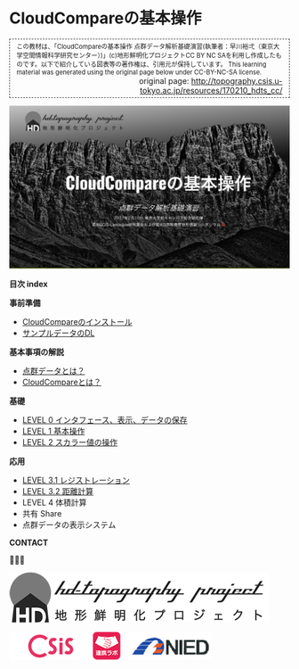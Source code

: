 # CloudCompareの基本操作
<div style="border: dashed 1px #333; padding: 4px 12px;">
<div style="font-size: 80%; ">
この教材は、「CloudCompareの基本操作 点群データ解析基礎演習(執筆者：早川裕弌（東京大学空間情報科学研究センター）)」(c)地形鮮明化プロジェクトCC BY NC SAを利用し作成したものです。以下で紹介している図表等の著作権は、引用元が保持しています。
This learning material was generated using the original page below under CC-BY-NC-SA license. 
</div>
<div style="text-align: right; ">
original page: <a href="http://topography.csis.u-tokyo.ac.jp/resources/170210_hdts_cc/">http://topography.csis.u-tokyo.ac.jp/resources/170210_hdts_cc/</a></div>
</div>

![cloudcompare](./basic/pic/top.png)


**目次 index**

**事前準備**
* [CloudCompareのインストール](http://www.cloudcompare.org/)
* [サンプルデータのDL](http://topography.csis.u-tokyo.ac.jp/resources/170210_hdts_cc/sample_gravel_laz.zip)

**基本事項の解説**

* [点群データとは？](https://github.com/hdtopography/sandbox/blob/master/educational_materials/cloudcompare/basic/basic.md#点群データとは)
* [CloudCompareとは？](https://github.com/hdtopography/sandbox/blob/master/educational_materials/cloudcompare/basic/basic.md#cloudcompareとは)

**基礎**

* [LEVEL 0 インタフェース、表示、データの保存](https://github.com/hdtopography/sandbox/blob/master/educational%20materials/cloudcompare/level0/level0.md#level-0-インタフェース表示データの保存)
* [LEVEL 1 基本操作](https://github.com/hdtopography/sandbox/blob/master/educational%20materials/cloudcompare/level1/level1.md#level-1-基本操作)
* [LEVEL 2 スカラー値の操作](https://github.com/hdtopography/sandbox/blob/master/educational%20materials/cloudcompare/level2/level2.md#スカラー値)

**応用**

* [LEVEL 3.1 レジストレーション](https://github.com/hdtopography/sandbox/blob/master/educational%20materials/cloudcompare/level3.1/level3.1.md#レジストレーション)
* [LEVEL 3.2 距離計算](https://github.com/hdtopography/sandbox/blob/master/educational%20materials/cloudcompare/level3.2/level3.2.md#距離計算)
* LEVEL 4 体積計算
* 共有 Share
* 点群データの表示システム

**CONTACT**  

  

[![img](HD-topo_logo.png)](http://hdtopography.blogspot.jp/)

[![img](logo_csis.png)](http://www.csis.u-tokyo.ac.jp/japanese/index.html)[![img](collab_icon_50x50.png)](http://www.csis.u-tokyo.ac.jp/japanese/research_activities/collab/collab.html)　[![img](NIED.png)](http://www.bosai.go.jp/)
